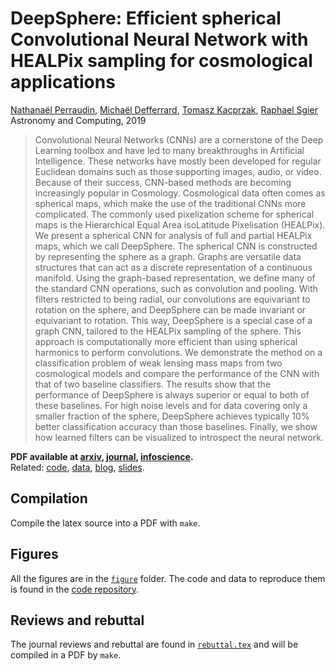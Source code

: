 # DeepSphere: Efficient spherical Convolutional Neural Network with HEALPix sampling for cosmological applications

[Nathanaël Perraudin][nath], [Michaël Defferrard][mdeff], [Tomasz Kacprzak][tomek], [Raphael Sgier][raphael]\
Astronomy and Computing, 2019

[nath]: https://perraudin.info
[mdeff]: https://deff.ch
[tomek]: https://www.ipa.phys.ethz.ch/people/person-detail.MjEyNzM5.TGlzdC82NjQsNTkxMDczNDQw.html
[raphael]: https://www.ipa.phys.ethz.ch/people/person-detail.MTcyNDY3.TGlzdC82NjQsNTkxMDczNDQw.html

> Convolutional Neural Networks (CNNs) are a cornerstone of the Deep Learning toolbox and have led to many breakthroughs in Artificial Intelligence.
> These networks have mostly been developed for regular Euclidean domains such as those supporting images, audio, or video.
> Because of their success, CNN-based methods are becoming increasingly popular in Cosmology.
> Cosmological data often comes as spherical maps, which make the use of the traditional CNNs more complicated.
> The commonly used pixelization scheme for spherical maps is the Hierarchical Equal Area isoLatitude Pixelisation (HEALPix).
> We present a spherical CNN for analysis of full and partial HEALPix maps, which we call DeepSphere.
> The spherical CNN is constructed by representing the sphere as a graph.
> Graphs are versatile data structures that can act as a discrete representation of a continuous manifold.
> Using the graph-based representation, we define many of the standard CNN operations, such as convolution and pooling.
> With filters restricted to being radial, our convolutions are equivariant to rotation on the sphere, and DeepSphere can be made invariant or equivariant to rotation.
> This way, DeepSphere is a special case of a graph CNN, tailored to the HEALPix sampling of the sphere.
> This approach is computationally more efficient than using spherical harmonics to perform convolutions.
> We demonstrate the method on a classification problem of weak lensing mass maps from two cosmological models and compare the performance of the CNN with that of two baseline classifiers.
> The results show that the performance of DeepSphere is always superior or equal to both of these baselines.
> For high noise levels and for data covering only a smaller fraction of the sphere, DeepSphere achieves typically 10% better classification accuracy than those baselines.
> Finally, we show how learned filters can be visualized to introspect the neural network.

**PDF available at [arxiv], [journal], [infoscience].**\
Related: [code], [data], [blog], [slides].

[arxiv]: https://arxiv.org/abs/1810.12186
[journal]: https://doi.org/10.1016/j.ascom.2019.03.004
[infoscience]: https://infoscience.epfl.ch
[code]: https://github.com/SwissDataScienceCenter/DeepSphere
[data]: https://doi.org/10.5281/zenodo.1303271
[blog]: https://datascience.ch/deepsphere-a-neural-network-architecture-for-spherical-data
[slides]: https://doi.org/10.5281/zenodo.3243380

## Compilation

Compile the latex source into a PDF with `make`.

## Figures

All the figures are in the [`figure`](figures/) folder.
The code and data to reproduce them is found in the [code repository][code].

## Reviews and rebuttal

The journal reviews and rebuttal are found in [`rebuttal.tex`](rebuttal.tex) and will be compiled in a PDF by `make`.
